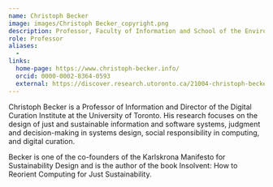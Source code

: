 ```yaml
---
name: Christoph Becker
image: images/Christoph Becker_copyright.png
description: Professor, Faculty of Information and School of the Environment
role: Professor
aliases:
  - 
links:
  home-page: https://www.christoph-becker.info/
  orcid: 0000-0002-8364-0593
  external: https://discover.research.utoronto.ca/21004-christoph-becker
---
```


Christoph Becker is a Professor of Information and Director of the Digital Curation Institute at the University of Toronto. 
His research focuses on the design of just and sustainable 
information and software systems, judgment and decision-making in systems design, 
social responsibility in computing, and digital curation.

Becker is one of the co-founders of the Karlskrona Manifesto for Sustainability Design and 
is the author of the book Insolvent: How to Reorient Computing for Just Sustainability.
